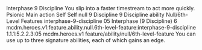 <ability>
  <name>Interphase</name>
  <cost>9 Discipline</cost>
  <flavor>You slip into a faster timestream to act more quickly.</flavor>
  <keywords>
    <keyword>Psionic</keyword>
  </keywords>
  <type>Main action</type>
  <distance>Self</distance>
  <target>Self</target>
  <metadata>
    <class>null</class>
    <cost>9 Discipline</cost>
    <cost_amount>9</cost_amount>
    <cost_resource>Discipline</cost_resource>
    <feature_type>ability</feature_type>
    <file_dpath>Null/6th-Level Features</file_dpath>
    <item_id>interphase-9-discipline</item_id>
    <item_index>05</item_index>
    <item_name>Interphase (9 Discipline)</item_name>
    <level>6</level>
    <scc>mcdm.heroes.v1:feature.ability.null.6th-level-feature:interphase-9-discipline</scc>
    <scdc>1.1.1:5.2.2.3:05</scdc>
    <source>mcdm.heroes.v1</source>
    <type>feature/ability/null/6th-level-feature</type>
  </metadata>
  <effects>
    <effect type="mundane">You can use up to three signature abilities, each of which gains an edge.</effect>
  </effects>
</ability>
